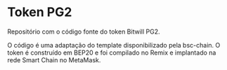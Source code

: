 # Token PG2

Repositório com o código fonte do token Bitwill PG2. 

O código é uma adaptação do template disponibilizado pela bsc-chain. O token é construído em BEP20 e foi compilado no Remix e implantado na rede Smart Chain no MetaMask.
